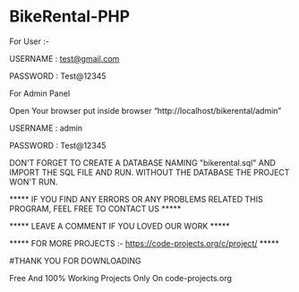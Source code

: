 # BikeRental-PHP

For User :-

USERNAME : test@gmail.com

PASSWORD : Test@12345


For Admin Panel

Open Your browser put inside browser “http://localhost/bikerental/admin”

USERNAME : admin

PASSWORD : Test@12345

DON'T FORGET TO CREATE A DATABASE NAMING "bikerental.sql" AND IMPORT THE SQL FILE AND RUN.
WITHOUT THE DATABASE THE PROJECT WON'T RUN.

***** IF YOU FIND ANY ERRORS OR ANY PROBLEMS RELATED THIS PROGRAM, FEEL FREE TO CONTACT US *****  


***** LEAVE A COMMENT IF YOU LOVED OUR WORK *****


***** FOR MORE PROJECTS :- https://code-projects.org/c/project/ *****



#THANK YOU FOR DOWNLOADING



Free And 100% Working Projects Only On code-projects.org
